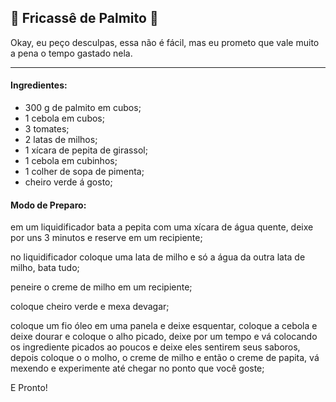 ## 🥣 Fricassê de Palmito 🥣

Okay, eu peço desculpas, essa não é fácil, mas eu prometo que vale muito a pena o tempo gastado nela.

____



#### Ingredientes:

- 300 g de palmito em cubos;
- 1 cebola em cubos;
- 3 tomates;
- 2 latas de milhos;
- 1 xícara de pepita de girassol;
- 1 cebola em cubinhos;
- 1 colher de sopa de pimenta;
- cheiro verde á gosto;

#### Modo de Preparo:

em um liquidificador bata a pepita com uma xícara de água quente, deixe por uns 3 minutos e reserve em um recipiente;

no liquidificador coloque uma lata de milho e só a água da outra lata de milho, bata tudo;

peneire o creme de milho em um recipiente;

coloque cheiro verde e mexa devagar;

coloque um fio óleo em uma panela e deixe esquentar, coloque a cebola e deixe dourar e coloque o alho picado, deixe por um tempo e vá colocando os ingrediente picados ao poucos e deixe eles sentirem seus saboros, depois coloque o o molho, o creme de milho e então o creme de papita, vá mexendo e experimente até chegar no ponto que você goste;

E Pronto!